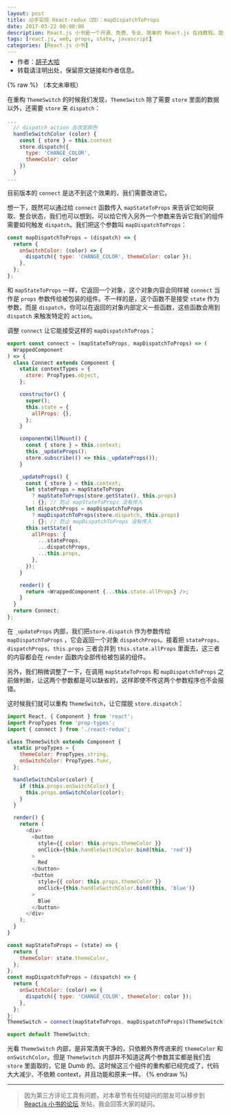 ```yaml
---
layout: post
title: 动手实现 React-redux（四）：mapDispatchToProps
date: 2017-03-22 00:00:00
description: React.js 小书是一个开源、免费、专业、简单的 React.js 在线教程。提炼实战经验中基础的、重要的、频繁的知识进行重点讲解，让你能用最少的精力深入了解实战中最需要的 React.js 知识。
tags: [react.js, web, props, state, javascript]
categories: [React.js 小书]
---
```


<ul style='font-size: 14px; margin-top: -10px;'>
  <li>
    作者：<a href="https://www.zhihu.com/people/hu-zi-da-ha" target="_blank">胡子大哈</a>
  </li>
  <li>转载请注明出处，保留原文链接和作者信息。</li>
</ul>

{% raw %}
（本文未审核）

在重构 `ThemeSwitch` 的时候我们发现，`ThemeSwitch` 除了需要 `store` 里面的数据以外，还需要 `store` 来 `dispatch`：

```javascript
...
  // dispatch action 去改变颜色
  handleSwitchColor (color) {
    const { store } = this.context
    store.dispatch({
      type: 'CHANGE_COLOR',
      themeColor: color
    })
  }
...
```

目前版本的 `connect` 是达不到这个效果的，我们需要改进它。

想一下，既然可以通过给 `connect` 函数传入 `mapStateToProps` 来告诉它如何获取、整合状态，我们也可以想到，可以给它传入另外一个参数来告诉它我们的组件需要如何触发 `dispatch`。我们把这个参数叫 `mapDispatchToProps`：

```javascript
const mapDispatchToProps = (dispatch) => {
  return {
    onSwitchColor: (color) => {
      dispatch({ type: 'CHANGE_COLOR', themeColor: color });
    },
  };
};
```

和 `mapStateToProps` 一样，它返回一个对象，这个对象内容会同样被 `connect` 当作是 `props` 参数传给被包装的组件。不一样的是，这个函数不是接受 `state` 作为参数，而是 `dispatch`，你可以在返回的对象内部定义一些函数，这些函数会用到 `dispatch` 来触发特定的 `action`。

调整 `connect` 让它能接受这样的 `mapDispatchToProps`：

```javascript
export const connect = (mapStateToProps, mapDispatchToProps) => (
  WrappedComponent
) => {
  class Connect extends Component {
    static contextTypes = {
      store: PropTypes.object,
    };

    constructor() {
      super();
      this.state = {
        allProps: {},
      };
    }

    componentWillMount() {
      const { store } = this.context;
      this._updateProps();
      store.subscribe(() => this._updateProps());
    }

    _updateProps() {
      const { store } = this.context;
      let stateProps = mapStateToProps
        ? mapStateToProps(store.getState(), this.props)
        : {}; // 防止 mapStateToProps 没有传入
      let dispatchProps = mapDispatchToProps
        ? mapDispatchToProps(store.dispatch, this.props)
        : {}; // 防止 mapDispatchToProps 没有传入
      this.setState({
        allProps: {
          ...stateProps,
          ...dispatchProps,
          ...this.props,
        },
      });
    }

    render() {
      return <WrappedComponent {...this.state.allProps} />;
    }
  }
  return Connect;
};
```

在 `_updateProps` 内部，我们把`store.dispatch` 作为参数传给 `mapDispatchToProps` ，它会返回一个对象 `dispatchProps`。接着把 `stateProps`、`dispatchProps`、`this.props` 三者合并到 `this.state.allProps` 里面去，这三者的内容都会在 `render` 函数内全部传给被包装的组件。

另外，我们稍微调整了一下，在调用 `mapStateToProps` 和 `mapDispatchToProps` 之前做判断，让这两个参数都是可以缺省的，这样即使不传这两个参数程序也不会报错。

这时候我们就可以重构 `ThemeSwitch`，让它摆脱 `store.dispatch`：

```javascript
import React, { Component } from 'react';
import PropTypes from 'prop-types';
import { connect } from './react-redux';

class ThemeSwitch extends Component {
  static propTypes = {
    themeColor: PropTypes.string,
    onSwitchColor: PropTypes.func,
  };

  handleSwitchColor(color) {
    if (this.props.onSwitchColor) {
      this.props.onSwitchColor(color);
    }
  }

  render() {
    return (
      <div>
        <button
          style={{ color: this.props.themeColor }}
          onClick={this.handleSwitchColor.bind(this, 'red')}
        >
          Red
        </button>
        <button
          style={{ color: this.props.themeColor }}
          onClick={this.handleSwitchColor.bind(this, 'blue')}
        >
          Blue
        </button>
      </div>
    );
  }
}

const mapStateToProps = (state) => {
  return {
    themeColor: state.themeColor,
  };
};
const mapDispatchToProps = (dispatch) => {
  return {
    onSwitchColor: (color) => {
      dispatch({ type: 'CHANGE_COLOR', themeColor: color });
    },
  };
};
ThemeSwitch = connect(mapStateToProps, mapDispatchToProps)(ThemeSwitch);

export default ThemeSwitch;
```

光看 `ThemeSwitch` 内部，是非常清爽干净的，只依赖外界传进来的 `themeColor` 和 `onSwitchColor`。但是 `ThemeSwitch` 内部并不知道这两个参数其实都是我们去 `store` 里面取的，它是 Dumb 的。这时候这三个组件的重构都已经完成了，代码大大减少、不依赖 context，并且功能和原来一样。
{% endraw %}

---

> 因为第三方评论工具有问题，对本章节有任何疑问的朋友可以移步到 <a target="_blank" href="http://scriptoj.com/category/4/react-js-小书交流区">React.js 小书的论坛</a> 发帖，我会回答大家的疑问。
